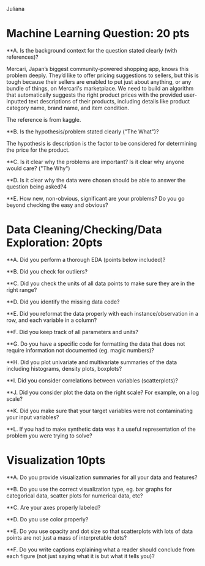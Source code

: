 Juliana 

# Machine Learning Question: 20 pts

**A. Is the background context for the question stated clearly (with references)?

Mercari, Japan’s biggest community-powered shopping app, knows this problem deeply. They’d like to offer pricing suggestions to sellers, 
but this is tough because their sellers are enabled to put just about anything, or any bundle of things, on Mercari's marketplace.
We need to build an algorithm that automatically suggests the right product prices with the provided user-inputted text descriptions of their products, including details like product category name, brand name, and item condition.    

The reference is from kaggle. 

**B. Is the hypothesis/problem stated clearly ("The What")?

The hypothesis is description is the factor to be considered for determining  the price for the product. 


**C. Is it clear why the problems are important? Is it clear why anyone would care? ("The Why")


**D. Is it clear why the data were chosen should be able to answer the question being asked?4

**E. How new, non-obvious, significant are your problems? Do you go beyond checking the easy and obvious?

# Data Cleaning/Checking/Data Exploration: 20pts

**A. Did you perform a thorough EDA (points below included)?

**B. Did you check for outliers?

**C. Did you check the units of all data points to make sure they are in the right range?

**D. Did you identify the missing data code?

**E. Did you reformat the data properly with each instance/observation in a row, and each variable in a column?

**F. Did you keep track of all parameters and units?

**G. Do you have a specific code for formatting the data that does not require information not documented (eg. magic numbers)?

**H. Did you plot univariate and multivariate summaries of the data including histograms, density plots, boxplots?

**I. Did you consider correlations between variables (scatterplots)?

**J. Did you consider plot the data on the right scale? For example, on a log scale?

**K. Did you make sure that your target variables were not contaminating your input variables?

**L. If you had to make synthetic data was it a useful representation of the problem you were trying to solve?


# Visualization 10pts

**A. Do you provide visualization summaries for all your data and features?

**B. Do you use the correct visualization type, eg. bar graphs for categorical data, scatter plots for numerical data, etc?

**C. Are your axes properly labeled?

**D. Do you use color properly?

**E. Do you use opacity and dot size so that scatterplots with lots of data points are not just a mass of interpretable dots?

**F. Do you write captions explaining what a reader should conclude from each figure (not just saying what it is but what it tells you)?
